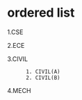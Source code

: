 # ordered list
 1.CSE
 
 2.ECE
 
 3.CIVIL
  
          1. CIVIL(A)
          2. CIVIL(B)
   
4.MECH
    
   
